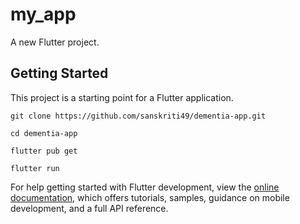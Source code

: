 # my_app

A new Flutter project.

## Getting Started

This project is a starting point for a Flutter application.

```git clone https://github.com/sanskriti49/dementia-app.git```

```cd dementia-app```

```flutter pub get```

```flutter run```

For help getting started with Flutter development, view the
[online documentation](https://docs.flutter.dev/), which offers tutorials,
samples, guidance on mobile development, and a full API reference.
